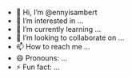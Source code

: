 - 👋 Hi, I’m @ennyisambert
- 👀 I’m interested in ...
- 🌱 I’m currently learning ...
- 💞️ I’m looking to collaborate on ...
- 📫 How to reach me ...
- 😄 Pronouns: ...
- ⚡ Fun fact: ...

<!---
ennyisambert/ennyisambert is a ✨ special ✨ repository because its `README.md` (this file) appears on your GitHub profile.
You can click the Preview link to take a look at your changes.
--->
